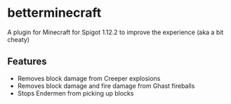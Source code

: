 # betterminecraft
A plugin for Minecraft for Spigot 1.12.2 to improve the experience (aka a bit cheaty)

## Features

- Removes block damage from Creeper explosions
- Removes block damage and fire damage from Ghast fireballs
- Stops Endermen from picking up blocks
